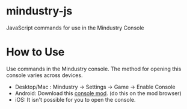 # mindustry-js
JavaScript commands for use in the Mindustry Console

# How to Use
Use commands in the Mindustry console. The method for opening this console varies across devices.  
- Desktop/Mac : Mindustry -> Settings -> Game -> Enable Console
- Android: Download this [console mod](https://github.com/SMOLKEYS/new-console-hardline). (do this on the mod browser)
- iOS: It isn't possible for you to open the console. 
